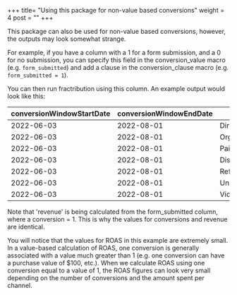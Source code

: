 +++
title= "Using this package for non-value based conversions"
weight = 4
post = ""
+++

This package can also be used for non-value based conversions, however, the outputs may look somewhat strange. 

For example, if you have a column with a 1 for a form submission, and a 0 for no submission, you can specify this field in the conversion_value macro (e.g. `form_submitted`) and add a clause in the conversion_clause macro (e.g. `form_submitted = 1`). 

You can then run fractribution using this column. An example output would look like this:

| conversionWindowStartDate | conversionWindowEndDate | channel           | conversions | revenue | spend  | roas |
| ------------------------- | ----------------------- | ----------------- | ----------- | ------- | ------ | ---- |
| 2022-06-03                | 2022-08-01              | Direct            | 699.8       | 699.8   | 10000.0| 0.06997|
| 2022-06-03                | 2022-08-01              | Organic_Search    | 269.5       | 269.5   | 10000.0| 0.02695|
| 2022-06-03                | 2022-08-01              | Paid_Search_Other | 50.4        | 50.4    | 10000.0| 0.00504|
| 2022-06-03                | 2022-08-01              | Display_Other     | 21.3        | 21.3    | 10000.0| 0.00213|
| 2022-06-03                | 2022-08-01              | Referral          | 12.4        | 12.4    | 10000.0| 0.00123|
| 2022-06-03                | 2022-08-01              | Unmatched_Channel | 4.08        | 4.08    | 10000.0| 0.00040|
| 2022-06-03                | 2022-08-01              | Video             | 1.5         | 1.5     | 10000.0| 0.00014|

Note that 'revenue' is being calculated from the form_submitted column, where a conversion = 1. This is why the values for conversions and revenue are identical. 

You will notice that the values for ROAS in this example are extremely small. In a value-based calculation of ROAS, one conversion is generally associated with a value much greater than 1 (e.g. one conversion can have a purchase value of $100, etc.). When we calculate ROAS using one conversion equal to a value of 1, the ROAS figures can look very small depending on the number of conversions and the amount spent per channel.
